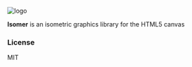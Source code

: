 ![logo](https://i.cloudup.com/Zlh0TKKrVa-2000x2000.png)

**Isomer** is an isometric graphics library for the HTML5 canvas

### License

MIT
